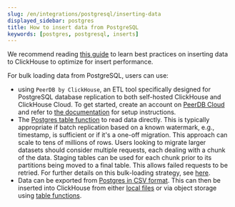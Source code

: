 ```yaml
---
slug: /en/integrations/postgresql/inserting-data
displayed_sidebar: postgres
title: How to insert data from PostgreSQL
keywords: [postgres, postgresql, inserts]
---
```


We recommend reading [this guide](/en/guides/inserting-data) to learn best practices on inserting data to ClickHouse to optimize for insert performance.

For bulk loading data from PostgreSQL, users can use:

- using `PeerDB by ClickHouse`, an ETL tool specifically designed for PostgreSQL database replication to both self-hosted ClickHouse and ClickHouse Cloud. To get started, create an account on [PeerDB Cloud](https://www.peerdb.io/) and refer to [the documentation](https://docs.peerdb.io/connect/clickhouse/clickhouse-cloud) for setup instructions.
- The [Postgres table function](/en/sql-reference/table-functions/postgresql) to read data directly. This is typically appropriate if batch replication based on a known watermark, e.g., timestamp, is sufficient or if it's a one-off migration. This approach can scale to tens of millions of rows. Users looking to migrate larger datasets should consider multiple requests, each dealing with a chunk of the data. Staging tables can be used for each chunk prior to its partitions being moved to a final table. This allows failed requests to be retried. For further details on this bulk-loading strategy, see [here](https://clickhouse.com/blog/supercharge-your-clickhouse-data-loads-part3).
- Data can be exported from [Postgres in CSV format](https://blog.n8n.io/postgres-export-to-csv/). This can then be inserted into ClickHouse from either [local files](/en/integrations/data-ingestion/insert-local-files) or via object storage using [table functions](/en/sql-reference/statements/insert-into#inserting-using-a-table-function).
